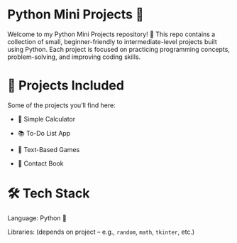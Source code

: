 # Python Mini Projects 🐍

Welcome to my Python Mini Projects repository! 🚀
This repo contains a collection of small, beginner-friendly to intermediate-level projects built using Python.
Each project is focused on practicing programming concepts, problem-solving, and improving coding skills.

# 📂 Projects Included

Some of the projects you’ll find here:

- 🧮 Simple Calculator

- 📚 To-Do List App

- 📝 Text-Based Games

- 👥 Contact Book

# 🛠️ Tech Stack

Language: Python 🐍

Libraries: (depends on project – e.g., `random`, `math`, `tkinter`, etc.)
